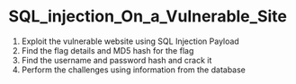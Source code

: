 # SQL_injection_On_a_Vulnerable_Site
1. Exploit the vulnerable website using SQL Injection Payload
2. Find the flag details and MD5 hash for the flag
3. Find the username and password hash and crack it
4. Perform the challenges using information from the database 
